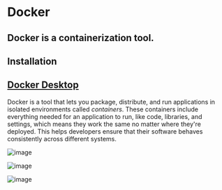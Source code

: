 # Docker
Docker is a containerization tool. 
----------------------------------------------
## Installation 
[Docker Desktop](https://docs.docker.com/desktop/install/windows-install/)
----------------------------------------------

Docker is a tool that lets you package, distribute, and run applications in isolated environments called *containers*. These containers include everything needed for an application to run, like code, libraries, and settings, which means they work the same no matter where they're deployed. This helps developers ensure that their software behaves consistently across different systems.

![image](https://github.com/user-attachments/assets/2d2673ab-1cab-47ad-b4b7-847930ac5680)

![image](https://github.com/user-attachments/assets/f038978d-d76a-4a44-8368-ff78db3b0727)

![image](https://github.com/user-attachments/assets/351a6fe0-1f50-46b6-b3b3-e7f7566ba26f)
